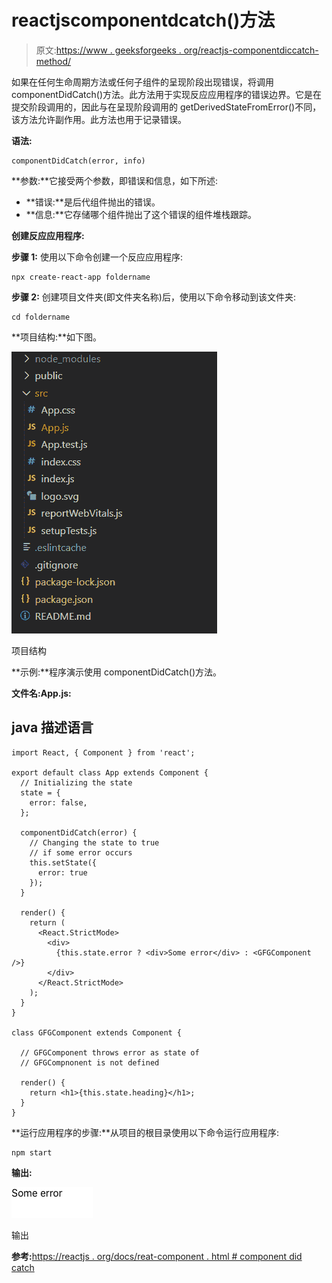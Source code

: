 # reactjscomponentdcatch()方法

> 原文:[https://www . geeksforgeeks . org/reactjs-componentdiccatch-method/](https://www.geeksforgeeks.org/reactjs-componentdidcatch-method/)

如果在任何生命周期方法或任何子组件的呈现阶段出现错误，将调用 componentDidCatch()方法。此方法用于实现反应应用程序的错误边界。它是在提交阶段调用的，因此与在呈现阶段调用的 getDerivedStateFromError()不同，该方法允许副作用。此方法也用于记录错误。

**语法:**

```
componentDidCatch(error, info)
```

**参数:**它接受两个参数，即错误和信息，如下所述:

*   **错误:**是后代组件抛出的错误。
*   **信息:**它存储哪个组件抛出了这个错误的组件堆栈跟踪。

**创建反应应用程序:**

**步骤 1:** 使用以下命令创建一个反应应用程序:

```
npx create-react-app foldername
```

**步骤 2:** 创建项目文件夹(即文件夹名称)后，使用以下命令移动到该文件夹:

```
cd foldername
```

**项目结构:**如下图。

![](img/f04ae0d8b722a9fff0bd9bd138b29c23.png)

项目结构

**示例:**程序演示使用 componentDidCatch()方法。

**文件名:App.js:**

## java 描述语言

```
import React, { Component } from 'react';

export default class App extends Component {
  // Initializing the state
  state = {
    error: false,
  };

  componentDidCatch(error) {
    // Changing the state to true
    // if some error occurs
    this.setState({
      error: true
    });
  }

  render() {
    return (
      <React.StrictMode>
        <div>
          {this.state.error ? <div>Some error</div> : <GFGComponent />}
        </div>
      </React.StrictMode>
    );
  }
}

class GFGComponent extends Component {

  // GFGComponent throws error as state of
  // GFGCompnonent is not defined

  render() {
    return <h1>{this.state.heading}</h1>;
  }
}
```

**运行应用程序的步骤:**从项目的根目录使用以下命令运行应用程序:

```
npm start
```

**输出:**

![](img/cadf225322e9712950f999af0a6f662e.png)

输出

**参考:**[https://reactjs . org/docs/reat-component . html # component did catch](https://reactjs.org/docs/react-component.html#componentdidcatch)